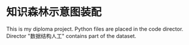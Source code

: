 # 知识森林示意图装配
This is my diploma project. 
Python files are placed in the code director. 
Director "数据结构人工" contains part of the dataset.
